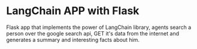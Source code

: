 # LangChain APP with Flask

Flask app that implements the power of LangChain library, agents search a person over the google search api, GET it's data from the internet and generates a summary and interesting facts about him.
